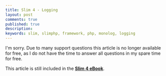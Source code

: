 ```yaml
---
title: Slim 4 - Logging
layout: post
comments: true
published: true
description: 
keywords: slim, slimphp, framework, php, monolog, logging
---
```


I'm sorry. Due to many support questions this article is no longer available for free,
as I do not have the time to answer all questions in my spare time for free.

This article is still included in the **[Slim 4 eBook](https://odan.github.io/donate.html)**.
